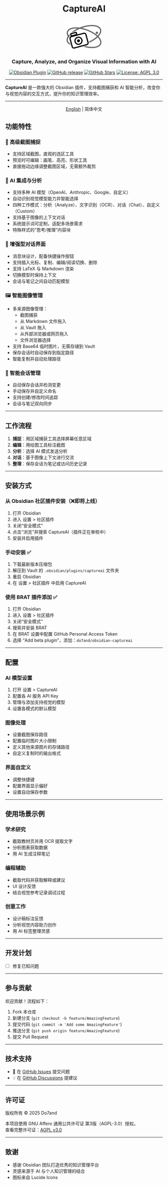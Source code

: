 
<h1 align="center">CaptureAI</h1>

<div align="center">
  <img src="captureai-logo.svg?raw=true" width="120" height="120" alt="CaptureAI Logo">
  <h3 style="margin-top: 0px;">Capture, Analyze, and Organize Visual Information with AI</h3>
</div>

<!-- 这是一个注释，在渲染后的页面中不会显示 [![Obsidian Downloads](https://img.shields.io/badge/dynamic/json?logo=obsidian&color=%23483699&label=downloads&query=%24%5B%22captureai%22%5D.downloads&url=https%3A%2F%2Fraw.githubusercontent.com%2Fobsidianmd%2Fobsidian-releases%2Fmaster%2Fcommunity-plugin-stats.json&style=flat-square)](https://obsidian.md/plugins?id=captureai)-->

<div align="center">

[![Obsidian Plugin](https://img.shields.io/badge/Obsidian-Plugin-blueviolet?style=flat-square&logo=obsidian)](https://obsidian.md/plugins?id=captureai)
[![GitHub release](https://img.shields.io/github/v/release/Do7and/captureai?style=flat-square&sort=semver)](https://github.com/Do7and/captureai/releases)
[![GitHub Stars](https://img.shields.io/github/stars/Do7and/captureai?style=flat-square)](https://github.com/Do7and/captureai/stargazers)
[![License: AGPL 3.0](https://img.shields.io/badge/License-AGPL%203.0-blue.svg?style=flat-square)](https://www.gnu.org/licenses/agpl-3.0.en.html)

</div>



---

**CaptureAI** 是一款强大的 Obsidian 插件，支持截图捕获和 AI 智能分析，改变你与视觉内容的交互方式，提升你的知识管理效率。

---

<div align="center">

[English](README.md) | 简体中文

</div>

## 功能特性

### 📸 高级截图捕捉
- 支持区域截图，直观的选区工具  
- 预览时可编辑：画笔、高亮、形状工具  
- 直接拖动边缘调整截图区域，无需额外裁剪  

### 🤖 AI 集成与分析
- 支持多种 AI 模型（OpenAI、Anthropic、Google、自定义）  
- 自动识别视觉模型能力并智能选择  
- 四种工作模式：分析（Analyze）、文字识别（OCR）、对话（Chat）、自定义（Custom）  
- 支持基于图像的上下文对话  
- 系统提示词可定制，适配多场景需求  
- 特殊样式的“思考/推理”内容块  

### 💬 增强型对话界面
- 消息块设计，配备快捷操作按钮  
- 支持插入光标、复制、编辑/阅读切换、删除  
- 支持 LaTeX 与 Markdown 渲染  
- 切换模型时保持上下文  
- 会话与笔记之间自动匹配模型  

### 🖼️ 智能图像管理
- 多来源图像管理：  
  - 截图捕获  
  - 从 Markdown 文件拖入  
  - 从 Vault 拖入  
  - 从外部浏览器或网页拖入  
  - 文件浏览器选择  
- 支持 Base64 临时图片，无需存储到 Vault  
- 保存会话时自动保存到指定路径  
- 智能复制并自动处理路径  

### 📝 智能会话管理
- 自动保存会话并检测变更  
- 手动保存并自定义命名  
- 支持创建/修改时间追踪  
- 会话与笔记双向同步  

---

## 工作流程

1. **捕捉**：用区域捕获工具选择屏幕任意区域  
2. **编辑**：用绘图工具标注截图  
3. **分析**：选择 AI 模式发送分析  
4. **对话**：基于图像上下文进行交流  
5. **整理**：保存会话为笔记或访问历史记录  

---

## 安装方式

### 从 Obsidian 社区插件安装（❌即将上线）
1. 打开 Obsidian  
2. 进入 设置 > 社区插件  
3. 关闭“安全模式”  
4. 点击“浏览”并搜索 CaptureAI（插件正在审核中）  
5. 安装并启用插件  

### 手动安装 ✅
1. 下载最新版本压缩包  
2. 解压到 Vault 的 `.obsidian/plugins/captureai` 文件夹  
3. 重启 Obsidian  
4. 在 设置 > 社区插件 中启用 CaptureAI  

### 使用 BRAT 插件添加 ✅
1. 打开 Obsidian  
2. 进入 设置 > 社区插件  
3. 关闭“安全模式”  
4. 搜索并安装 BRAT  
5. 在 BRAT 设置中配置 GitHub Personal Access Token  
6. 选择 “Add beta plugin”，添加：`do7and/obsidian-captureai`  

---

## 配置

### AI 模型设置
1. 打开 设置 > CaptureAI  
2. 配置各 AI 服务 API Key  
3. 管理与添加支持视觉的模型  
4. 设置各模式的默认模型  

### 图像处理
- 设置截图保存路径  
- 配置临时图片大小限制  
- 定义其他来源图片的存储路径  
- 自定义复制时的输出格式  

### 界面自定义
- 调整快捷键  
- 配置界面显示偏好  
- 设置自动保存参数  

---

## 使用场景示例

### 学术研究
- 截取教材页并用 OCR 提取文字  
- 分析图表获取数据  
- 用 AI 生成注释笔记  

### 编程辅助
- 截取代码并获取解释或建议  
- UI 设计反馈  
- 结合视觉参考记录调试过程  

### 创意工作
- 设计稿标注反馈  
- 分析视觉内容助力创作  
- 用 AI 标签整理灵感  

---

## 开发计划

- [ ] 修复已知问题  

---

## 参与贡献

欢迎贡献！流程如下：  
1. Fork 本仓库  
2. 新建分支 (`git checkout -b feature/AmazingFeature`)  
3. 提交代码 (`git commit -m 'Add some AmazingFeature'`)  
4. 推送分支 (`git push origin feature/AmazingFeature`)  
5. 提交 Pull Request  

---

## 技术支持

- 🐛 在 [GitHub Issues](https://github.com/Do7and/captureai/issues) 提交问题  
- 💡 在 [GitHub Discussions](https://github.com/Do7and/captureai/discussions) 提建议  

---

## 许可证

版权所有 © 2025 Do7and  

本项目使用 GNU Affero 通用公共许可证 第3版（AGPL-3.0）授权。  
查看完整许可证：[AGPL v3.0](https://www.gnu.org/licenses/agpl-3.0.en.html)  

---

## 致谢

- 感谢 Obsidian 团队打造优秀的知识管理平台  
- 灵感来源于 AI 与个人知识管理的结合  
- 图标来自 Lucide Icons  
